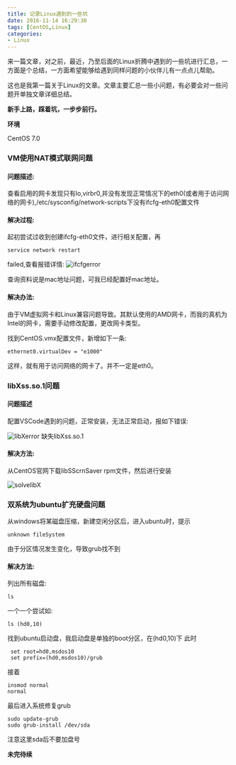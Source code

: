```yaml
---
title: 记录Linux遇到的一些坑
date: 2016-11-14 16:29:30
tags: [CentOS,Linux]
categories: 
- Linux
---
```

来一篇文章，对之前，最近，乃至后面的Linux折腾中遇到的一些坑进行汇总，一方面是个总结，一方面希望能够给遇到同样问题的小伙伴儿有一点点儿帮助。

这也是我第一篇关于Linux的文章。文章主要汇总一些小问题，有必要会对一些问题开单独文章详细总结。

**新手上路，踩着坑，一步步前行。**

<!--more-->

**环境**

CentOS 7.0

### VM使用NAT模式联网问题

#### 问题描述:

查看启用的网卡发现只有lo,virbr0,并没有发现正常情况下的eth0(或者用于访问网络的网卡),/etc/sysconfig/network-scripts下没有ifcfg-eth0配置文件

#### 解决过程:

起初尝试过收到创建ifcfg-eth0文件，进行相关配置，再

```
service network restart
```
failed,查看报错详情:
![ifcfgerror](http://7xsi10.com1.z0.glb.clouddn.com/ifcfgLBS.png)

查询资料说是mac地址问题，可我已经配置好mac地址。

#### 解决办法:

由于VM虚拟网卡和Linux兼容问题导致。其默认使用的AMD网卡，而我的真机为Intel的网卡，需要手动修改配置，更改网卡类型。

找到CentOS.vmx配置文件，新增如下一条:
```
ethernet0.virtualDev = "e1000"
```

这样，就有用于访问网络的网卡了。并不一定是eth0。

### libXss.so.1问题

#### 问题描述

配置VSCode遇到的问题，正常安装，无法正常启动，报如下错误:

![libXerror](http://7xsi10.com1.z0.glb.clouddn.com/libXS.png)
缺失libXss.so.1

#### 解决方法:

从CentOS官网下载libSScrnSaver rpm文件，然后进行安装

![solvelibX](http://7xsi10.com1.z0.glb.clouddn.com/libXS1.png)

### 双系统为ubuntu扩充硬盘问题

从windows将某磁盘压缩，新建空闲分区后，进入ubuntu时，提示

```
unknown fileSystem
```

由于分区情况发生变化，导致grub找不到

#### 解决方法:
列出所有磁盘: 
```
ls
```
一个一个尝试如: 
```
ls (hd0,10)
```
找到ubuntu启动盘，我启动盘是单独的boot分区，在(hd0,10)下
此时 
```
 set root=hd0,msdos10
 set prefix=(hd0,msdos10)/grub
```
接着
```
insmod normal
normal
```
最后进入系统修复grub
```
sudo update-grub
sudo grub-install /dev/sda
```
注意这里sda后不要加盘号

**未完待续**
